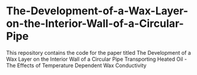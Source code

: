 # The-Development-of-a-Wax-Layer-on-the-Interior-Wall-of-a-Circular-Pipe
This repository contains the code for the paper titled The Development of a Wax Layer on the Interior Wall of a Circular Pipe Transporting Heated Oil - The Effects of Temperature Dependent Wax Conductivity
